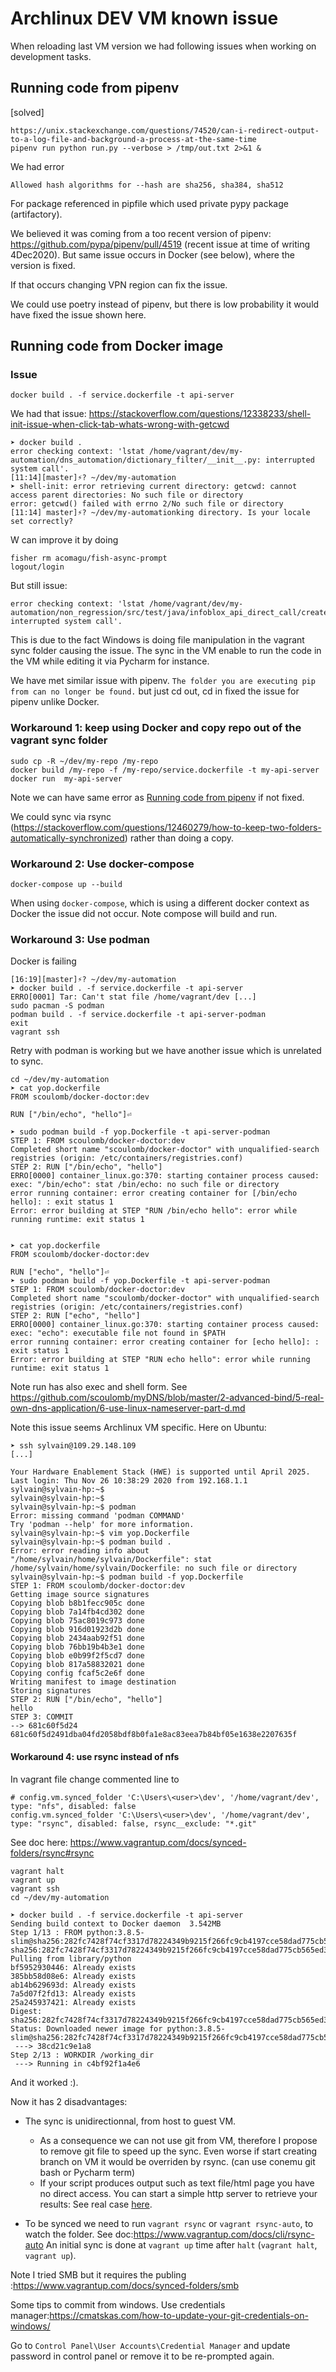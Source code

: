 # Archlinux DEV VM known issue

When reloading last VM version we had following issues when working on development tasks.

## Running code from pipenv 

[solved]

````shell script
https://unix.stackexchange.com/questions/74520/can-i-redirect-output-to-a-log-file-and-background-a-process-at-the-same-time
pipenv run python run.py --verbose > /tmp/out.txt 2>&1 &
````

We had error

````shell script
Allowed hash algorithms for --hash are sha256, sha384, sha512 
````

For package referenced in pipfile which used private pypy package (artifactory).

<!--  http-lib -->

We believed it was coming from a too recent version of pipenv: https://github.com/pypa/pipenv/pull/4519 (recent issue at time of writing 4Dec2020).
But same issue occurs in Docker (see below), where the version is fixed. 

If that occurs changing VPN region can fix the issue. 
<!-- blr -->

We could use poetry instead of pipenv, but there is low probability it would have fixed the issue shown here.

<!-- to check if issue global or local we can think to use the CI -->


## Running code from Docker image


### Issue

````shell script
docker build . -f service.dockerfile -t api-server
````


We had that issue: https://stackoverflow.com/questions/12338233/shell-init-issue-when-click-tab-whats-wrong-with-getcwd

````shell script
➤ docker build .
error checking context: 'lstat /home/vagrant/dev/my-automation/dns_automation/dictionary_filter/__init__.py: interrupted system call'.
[11:14][master]⚡? ~/dev/my-automation
➤ shell-init: error retrieving current directory: getcwd: cannot access parent directories: No such file or directory
error: getcwd() failed with errno 2/No such file or directory
[11:14] master]⚡? ~/dev/my-automationking directory. Is your locale set correctly?
````

W can improve it by doing

````shell script
fisher rm acomagu/fish-async-prompt 
logout/login
````

But still issue:

````shell script
error checking context: 'lstat /home/vagrant/dev/my-automation/non_regression/src/test/java/infoblox_api_direct_call/create_dnsview.feature: interrupted system call'.
```` 

This is due to the fact Windows is doing file manipulation in the vagrant sync folder causing the issue.
The sync in the VM enable to run the code in the VM while editing it via Pycharm for instance.

We have met similar issue with pipenv.
`The folder you are executing pip from can no longer be found.` but just cd out, cd in fixed the issue for pipenv unlike Docker.

### Workaround 1: keep using Docker and copy repo out of the vagrant sync folder

````shell script
sudo cp -R ~/dev/my-repo /my-repo
docker build /my-repo -f /my-repo/service.dockerfile -t my-api-server
docker run  my-api-server
````

Note we can have same error as [Running code from pipenv](#running-code-from-pipenv) if not fixed.

We could sync via rsync (https://stackoverflow.com/questions/12460279/how-to-keep-two-folders-automatically-synchronized) rather than doing a copy.
### Workaround 2: Use docker-compose

````shell script
docker-compose up --build
````

When using `docker-compose`, which is using a different docker context as Docker the issue did not occur.
Note compose will build and run.

<!-- 
Note docker compose has command which is docker cmd
See https://github.com/scoulomb/myDNS/blob/master/2-advanced-bind/5-real-own-dns-application/6-use-linux-nameserver-part-d.md#kubernetes-link
and https://github.com/scoulomb/http-over-socket/blob/main/docker-compose.yaml -->

### Workaround 3: Use podman 

Docker is failing

````shell script
[16:19][master]⚡? ~/dev/my-automation
➤ docker build . -f service.dockerfile -t api-server
ERRO[0001] Tar: Can't stat file /home/vagrant/dev [...]
sudo pacman -S podman
podman build . -f service.dockerfile -t api-server-podman
exit
vagrant ssh
````

Retry with podman is working but we have another issue which is unrelated to sync.


````shell script
cd ~/dev/my-automation
➤ cat yop.dockerfile
FROM scoulomb/docker-doctor:dev

RUN ["/bin/echo", "hello"]⏎

➤ sudo podman build -f yop.Dockerfile -t api-server-podman
STEP 1: FROM scoulomb/docker-doctor:dev
Completed short name "scoulomb/docker-doctor" with unqualified-search registries (origin: /etc/containers/registries.conf)
STEP 2: RUN ["/bin/echo", "hello"]
ERRO[0000] container_linux.go:370: starting container process caused: exec: "/bin/echo": stat /bin/echo: no such file or directory
error running container: error creating container for [/bin/echo hello]: : exit status 1
Error: error building at STEP "RUN /bin/echo hello": error while running runtime: exit status 1


➤ cat yop.dockerfile
FROM scoulomb/docker-doctor:dev

RUN ["echo", "hello"]⏎
➤ sudo podman build -f yop.Dockerfile -t api-server-podman
STEP 1: FROM scoulomb/docker-doctor:dev
Completed short name "scoulomb/docker-doctor" with unqualified-search registries (origin: /etc/containers/registries.conf)
STEP 2: RUN ["echo", "hello"]
ERRO[0000] container_linux.go:370: starting container process caused: exec: "echo": executable file not found in $PATH
error running container: error creating container for [echo hello]: : exit status 1
Error: error building at STEP "RUN echo hello": error while running runtime: exit status 1
````

Note run has also exec and shell form. See https://github.com/scoulomb/myDNS/blob/master/2-advanced-bind/5-real-own-dns-application/6-use-linux-nameserver-part-d.md


<!-- in  dns.current for all alternatives: [s4-0] Launch API server we have seen all ways to run, until OpenShift -->

Note this issue seems Archlinux VM specific. Here on Ubuntu:

````shell script
➤ ssh sylvain@109.29.148.109
[...]

Your Hardware Enablement Stack (HWE) is supported until April 2025.
Last login: Thu Nov 26 10:38:29 2020 from 192.168.1.1
sylvain@sylvain-hp:~$
sylvain@sylvain-hp:~$
sylvain@sylvain-hp:~$ podman
Error: missing command 'podman COMMAND'
Try 'podman --help' for more information.
sylvain@sylvain-hp:~$ vim yop.Dockerfile
sylvain@sylvain-hp:~$ podman build .
Error: error reading info about "/home/sylvain/home/sylvain/Dockerfile": stat /home/sylvain/home/sylvain/Dockerfile: no such file or directory
sylvain@sylvain-hp:~$ podman build -f yop.Dockerfile
STEP 1: FROM scoulomb/docker-doctor:dev
Getting image source signatures
Copying blob b8b1fecc905c done
Copying blob 7a14fb4cd302 done
Copying blob 75ac8019c973 done
Copying blob 916d01923d2b done
Copying blob 2434aab92f51 done
Copying blob 76bb19b4b3e1 done
Copying blob e0b99f2f5cd7 done
Copying blob 817a58832021 done
Copying config fcaf5c2e6f done
Writing manifest to image destination
Storing signatures
STEP 2: RUN ["/bin/echo", "hello"]
hello
STEP 3: COMMIT
--> 681c60f5d24
681c60f5d2491dba04fd2058bdf8b0fa1e8ac83eea7b84bf05e1638e2207635f
````

#### Workaround 4: use rsync instead of nfs

In vagrant file change commented line to 

````shell script
# config.vm.synced_folder 'C:\Users\<user>\dev', '/home/vagrant/dev', type: "nfs", disabled: false
config.vm.synced_folder 'C:\Users\<user>\dev', '/home/vagrant/dev', type: "rsync", disabled: false, rsync__exclude: "*.git"
````

See doc here: https://www.vagrantup.com/docs/synced-folders/rsync#rsync

````shell script
vagrant halt
vagrant up
vagrant ssh
cd ~/dev/my-automation
````

````shell script
➤ docker build . -f service.dockerfile -t api-server
Sending build context to Docker daemon  3.542MB
Step 1/13 : FROM python:3.8.5-slim@sha256:282fc7428f74cf3317d78224349b9215f266fc9cb4197cce58dad775cb565ed3
sha256:282fc7428f74cf3317d78224349b9215f266fc9cb4197cce58dad775cb565ed3: Pulling from library/python
bf5952930446: Already exists
385bb58d08e6: Already exists
ab14b629693d: Already exists
7a5d07f2fd13: Already exists
25a245937421: Already exists
Digest: sha256:282fc7428f74cf3317d78224349b9215f266fc9cb4197cce58dad775cb565ed3
Status: Downloaded newer image for python:3.8.5-slim@sha256:282fc7428f74cf3317d78224349b9215f266fc9cb4197cce58dad775cb565ed3
 ---> 38cd21c9e1a8
Step 2/13 : WORKDIR /working_dir
 ---> Running in c4bf92f1a4e6
````

And it worked :).

Now it has 2 disadvantages:
- The sync is unidirectionnal, from host to guest VM. 

    - As a consequence we can not use git from VM, therefore I propose to remove git file to speed up the sync.
Even worse if start creating branch on VM it would be overriden by rsync. (can use conemu git bash or Pycharm term)
    - If your script produces output such as text file/html page you have  no direct access. You can start a simple http server to retrieve your results:
    See real case [here](https://github.com/scoulomb/myDNS/blob/master/3-DNS-solution-providers/1-Infoblox/6-Infoblox-error-management/infoblox_api_content_type.md#run-test).
    
    
- To be synced we need to run `vagrant rsync` or `vagrant rsync-auto`, to watch the folder. See doc:https://www.vagrantup.com/docs/cli/rsync-auto
An initial sync is done at `vagrant up` time after `halt` (`vagrant halt`, `vagrant up`).

<!-- if not sync is mentionned by default:  /vagrant => C:/Users/scoulombel/dev/dev_vm -->

Note I tried SMB but it requires the publing :https://www.vagrantup.com/docs/synced-folders/smb
<!-- ssl issue again as for config.disksize.size -->

Some tips to commit from windows. Use credentials manager:https://cmatskas.com/how-to-update-your-git-credentials-on-windows/

Go to `Control Panel\User Accounts\Credential Manager` and update password in control panel or remove it to be re-prompted again.

<!-- this file concluded include link other repo suffit --> 